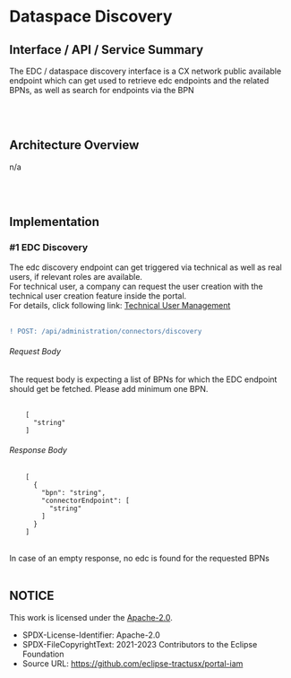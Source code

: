 # Dataspace Discovery

## Interface / API / Service Summary

The EDC / dataspace discovery interface is a CX network public available endpoint which can get used to retrieve edc endpoints and the related BPNs, as well as search for endpoints via the BPN

<br>
<br>

## Architecture Overview

n/a

<br>
<br>

## Implementation

### #1 EDC Discovery

The edc discovery endpoint can get triggered via technical as well as real users, if relevant roles are available.  
For technical user, a company can request the user creation with the technical user creation feature inside the portal.  
For details, click following link: [Technical User Management](/docs/03.%20User%20Management/03.%20Technical%20User/02.%20Create%20Technical%20User.md#create-a-new-technical-user)  
<br>

```diff
! POST: /api/administration/connectors/discovery
```

###### Request Body

The request body is expecting a list of BPNs for which the EDC endpoint should get be fetched. Please add minimum one BPN.  
<br>

        [
          "string"
        ]

###### Response Body

        [
          {
            "bpn": "string",
            "connectorEndpoint": [
              "string"
            ]
          }
        ]

<br>
In case of an empty response, no edc is found for the requested BPNs

<br>
<br>

## NOTICE

This work is licensed under the [Apache-2.0](https://www.apache.org/licenses/LICENSE-2.0).

- SPDX-License-Identifier: Apache-2.0
- SPDX-FileCopyrightText: 2021-2023 Contributors to the Eclipse Foundation
- Source URL: https://github.com/eclipse-tractusx/portal-iam
